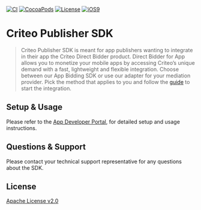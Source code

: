 [![CI](https://github.com/criteo/ios-publisher-sdk/workflows/CI/badge.svg)]()
[![CocoaPods](https://img.shields.io/cocoapods/v/CriteoPublisherSdk.svg)]()
[![License](https://img.shields.io/github/license/criteo/ios-publisher-sdk.svg)]()
[![iOS9](https://img.shields.io/badge/iOS-9.0%2B-lightgrey.svg)]()

# Criteo Publisher SDK
> Criteo Publisher SDK is meant for app publishers wanting to integrate in their app the Criteo
> Direct Bidder product. Direct Bidder for App allows you to monetize your mobile apps by accessing
> Criteo’s unique demand with a fast, lightweight and flexible integration. Choose between our App
> Bidding SDK or use our adapter for your mediation provider. Pick the method that applies to you
> and follow the [guide](https://publisherdocs.criteotilt.com/app/ios/get-started/) to start the
> integration.

## Setup & Usage
Please refer to the [App Developer Portal](https://publisherdocs.criteotilt.com/app/ios/), for
detailed setup and usage instructions.

## Questions & Support
Please contact your technical support representative for any questions about the SDK.

## License
[Apache License v2.0](LICENSE)
